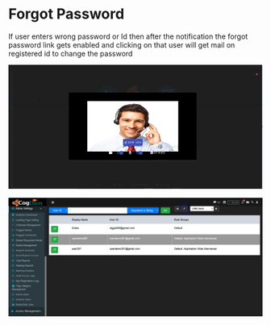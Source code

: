 # Forgot Password

If user enters wrong password or Id then after the notification the forgot password link gets enabled and clicking on that user will get mail on registered id to change the password

![](../.gitbook/assets/image%20%28221%29.png)

![](../.gitbook/assets/image%20%28233%29.png)





